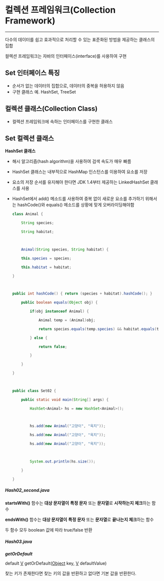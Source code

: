 # 컬렉션 프레임워크(Collection Framework)

---



다수의 데이터를 쉽고 효과적으로 처리할 수 있는 표준화된 방법을 제공하는 클래스의 집합

컬렉션 프레임워크는 자바의 인터페이스(interface)를 사용하여 구현



## Set<E> 인터페이스 특징

- 순서가 없는 데이터의 집합으로, 데이터의 중복을 허용하지 않음
- 구현 클래스 예. HashSet, TreeSet



## 컬렉션 클래스(Collection Class)

* 컬렉션 프레임워크에 속하는 인터페이스를 구현한 클래스



## Set 컬렉션 클래스

**HashSet<E> 클래스**

- 해시 알고리즘(hash algorithm)을 사용하여 검색 속도가 매우 빠름

- HashSet 클래스는 내부적으로 HashMap 인스턴스를 이용하여 요소를 저장

- 요소의 저장 순서를 유지해야 한다면 JDK 1.4부터 제공하는 LinkedHashSet 클래스를 사용

- HashSet에서 add() 메소드를 사용하여 중복 없이 새로운 요소를 추가하기 위해서는 hashCode()와 equals() 메소드를 상황에 맞게 오버라이딩해야함

  ```java
  class Animal {
  
      String species;
  
      String habitat;
  
   
  
      Animal(String species, String habitat) {
  
      this.species = species;
  
      this.habitat = habitat;
  
  }
  
   
  
  public int hashCode() { return (species + habitat).hashCode(); }
  
      public boolean equals(Object obj) {
  
          if(obj instanceof Animal) {
  
              Animal temp = (Animal)obj;
  
              return species.equals(temp.species) && habitat.equals(temp.habitat);
  
          } else {
  
              return false;
  
          }
  
      }
  
  }
  
   
  
  public class Set02 {
  
      public static void main(String[] args) {
  
          HashSet<Animal> hs = new HashSet<Animal>();
  
   
  
          hs.add(new Animal("고양이", "육지"));
  
          hs.add(new Animal("고양이", "육지"));
  
          hs.add(new Animal("고양이", "육지"));
  
   
  
          System.out.println(hs.size());
  
      }
  
  }
  ```



##### Hash02_second.java

**startsWith()** 함수는 **대상 문자열이** **특정 문자** 또는 **문자열**로 **시작하는지 체크**하는 함수

**endsWith()** 함수는 **대상 문자열이** **특정 문자** 또는 **문자열**로 **끝나는지 체크**하는 함수

두 함수 모두 boolean 값에 따라 true/false 반환



##### Hash03.java

***getOrDefault***

default [V](https://docs.oracle.com/javase/8/docs/api/java/util/Map.html) getOrDefault([Object](https://docs.oracle.com/javase/8/docs/api/java/lang/Object.html) key, [V](https://docs.oracle.com/javase/8/docs/api/java/util/Map.html) defaultValue)

찾는 키가 존재한다면 찾는 키의 값을 반환하고 없다면 기본 값을 반환한다.
